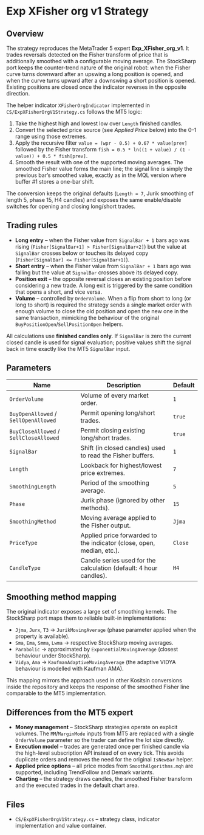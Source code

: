 # Exp XFisher org v1 Strategy

## Overview
The strategy reproduces the MetaTrader 5 expert **Exp_XFisher_org_v1**. It trades reversals detected on the Fisher transform of
price that is additionally smoothed with a configurable moving average. The StockSharp port keeps the counter-trend nature of
the original robot: when the Fisher curve turns downward after an upswing a long position is opened, and when the curve turns
upward after a downswing a short position is opened. Existing positions are closed once the indicator reverses in the opposite
direction.

The helper indicator `XFisherOrgIndicator` implemented in `CS/ExpXFisherOrgV1Strategy.cs` follows the MT5 logic:

1. Take the highest high and lowest low over `Length` finished candles.
2. Convert the selected price source (see *Applied Price* below) into the 0–1 range using those extremes.
3. Apply the recursive filter `value = (wpr - 0.5) + 0.67 * value[prev]` followed by the Fisher transform
   `fish = 0.5 * ln((1 + value) / (1 - value)) + 0.5 * fish[prev]`.
4. Smooth the result with one of the supported moving averages. The smoothed Fisher value forms the main line; the signal line
   is simply the previous bar’s smoothed value, exactly as in the MQL version where buffer #1 stores a one-bar shift.

The conversion keeps the original defaults (`Length = 7`, Jurik smoothing of length 5, phase 15, H4 candles) and exposes the
same enable/disable switches for opening and closing long/short trades.

## Trading rules
- **Long entry** – when the Fisher value from `SignalBar + 1` bars ago was rising (`Fisher[SignalBar+1] > Fisher[SignalBar+2]`)
  but the value at `SignalBar` crosses below or touches its delayed copy (`Fisher[SignalBar] <= Fisher[SignalBar+1]`).
- **Short entry** – when the Fisher value from `SignalBar + 1` bars ago was falling but the value at `SignalBar` crosses above
  its delayed copy.
- **Position exit** – the opposite reversal closes an existing position before considering a new trade. A long exit is triggered
  by the same condition that opens a short, and vice versa.
- **Volume** – controlled by `OrderVolume`. When a flip from short to long (or long to short) is required the strategy sends a
  single market order with enough volume to close the old position and open the new one in the same transaction, mimicking the
  behaviour of the original `BuyPositionOpen`/`SellPositionOpen` helpers.

All calculations use **finished candles only**. If `SignalBar` is zero the current closed candle is used for signal evaluation;
positive values shift the signal back in time exactly like the MT5 `SignalBar` input.

## Parameters
| Name | Description | Default |
| ---- | ----------- | ------- |
| `OrderVolume` | Volume of every market order. | `1` |
| `BuyOpenAllowed` / `SellOpenAllowed` | Permit opening long/short trades. | `true` |
| `BuyCloseAllowed` / `SellCloseAllowed` | Permit closing existing long/short trades. | `true` |
| `SignalBar` | Shift (in closed candles) used to read the Fisher buffers. | `1` |
| `Length` | Lookback for highest/lowest price extremes. | `7` |
| `SmoothingLength` | Period of the smoothing average. | `5` |
| `Phase` | Jurik phase (ignored by other methods). | `15` |
| `SmoothingMethod` | Moving average applied to the Fisher output. | `Jjma` |
| `PriceType` | Applied price forwarded to the indicator (close, open, median, etc.). | `Close` |
| `CandleType` | Candle series used for the calculation (default: 4 hour candles). | `H4` |

## Smoothing method mapping
The original indicator exposes a large set of smoothing kernels. The StockSharp port maps them to reliable built-in
implementations:

- `Jjma`, `Jurx`, `T3` → `JurikMovingAverage` (phase parameter applied when the property is available).
- `Sma`, `Ema`, `Smma`, `Lwma` → respective StockSharp moving averages.
- `Parabolic` → approximated by `ExponentialMovingAverage` (closest behaviour under StockSharp).
- `Vidya`, `Ama` → `KaufmanAdaptiveMovingAverage` (the adaptive VIDYA behaviour is modelled with Kaufman AMA).

This mapping mirrors the approach used in other Kositsin conversions inside the repository and keeps the response of the
smoothed Fisher line comparable to the MT5 implementation.

## Differences from the MT5 expert
- **Money management** – StockSharp strategies operate on explicit volumes. The `MM`/`MarginMode` inputs from MT5 are replaced
  with a single `OrderVolume` parameter so the trader can define the lot size directly.
- **Execution model** – trades are generated once per finished candle via the high-level subscription API instead of on every
  tick. This avoids duplicate orders and removes the need for the original `IsNewBar` helper.
- **Applied price options** – all price modes from `SmoothAlgorithms.mqh` are supported, including TrendFollow and Demark
  variants.
- **Charting** – the strategy draws candles, the smoothed Fisher transform and the executed trades in the default chart area.

## Files
- `CS/ExpXFisherOrgV1Strategy.cs` – strategy class, indicator implementation and value container.

